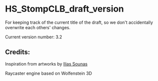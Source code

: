 # HS_StompCLB_draft_version
For keeping track of the current title of the draft, so we don't accidentally overwrite each others' changes.

Current version number: 3.2


## Credits:

Inspiration from artworks by [Ilias Sounas](https://www.sounasdesign.com)

Raycaster engine based on Wolfenstein 3D
